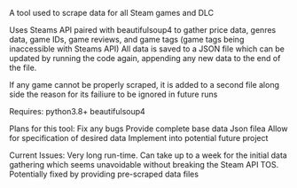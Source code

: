 A tool used to scrape data for all Steam games and DLC

Uses Steams API paired with beautifulsoup4 to gather price data, genres data, game IDs, game reviews, and game tags (game tags being inaccessible with Steams API)
All data is saved to a JSON file which can be updated by running the code again, appending any new data to the end of the file.

If any game cannot be properly scraped, it is added to a second file along side the reason for its failiure to be ignored in future runs

Requires:
python3.8+
beautifulsoup4

Plans for this tool:
Fix any bugs
Provide complete base data Json filea
Allow for specification of desired data
Implement into potential future project

Current Issues:
Very long run-time. Can take up to a week for the initial data gathering which seems unavoidable without breaking the Steam API TOS. Potentially fixed by providing pre-scraped data files
